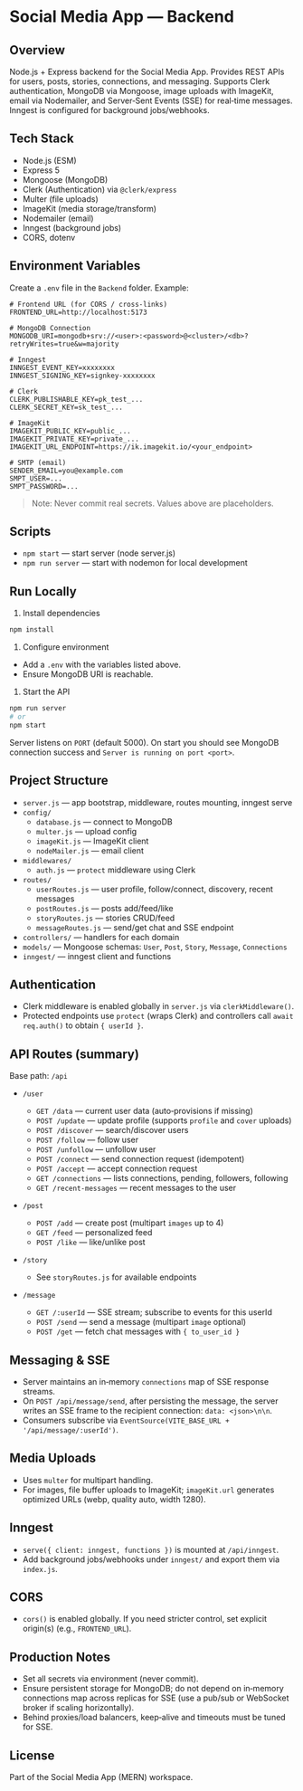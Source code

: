 # Social Media App — Backend

## Overview

Node.js + Express backend for the Social Media App. Provides REST APIs for users, posts, stories, connections, and messaging. Supports Clerk authentication, MongoDB via Mongoose, image uploads with ImageKit, email via Nodemailer, and Server‑Sent Events (SSE) for real‑time messages. Inngest is configured for background jobs/webhooks.

## Tech Stack

- Node.js (ESM)
- Express 5
- Mongoose (MongoDB)
- Clerk (Authentication) via `@clerk/express`
- Multer (file uploads)
- ImageKit (media storage/transform)
- Nodemailer (email)
- Inngest (background jobs)
- CORS, dotenv

## Environment Variables

Create a `.env` file in the `Backend` folder. Example:

```dotenv
# Frontend URL (for CORS / cross‑links)
FRONTEND_URL=http://localhost:5173

# MongoDB Connection
MONGODB_URI=mongodb+srv://<user>:<password>@<cluster>/<db>?retryWrites=true&w=majority

# Inngest
INNGEST_EVENT_KEY=xxxxxxxx
INNGEST_SIGNING_KEY=signkey-xxxxxxxx

# Clerk
CLERK_PUBLISHABLE_KEY=pk_test_...
CLERK_SECRET_KEY=sk_test_...

# ImageKit
IMAGEKIT_PUBLIC_KEY=public_...
IMAGEKIT_PRIVATE_KEY=private_...
IMAGEKIT_URL_ENDPOINT=https://ik.imagekit.io/<your_endpoint>

# SMTP (email)
SENDER_EMAIL=you@example.com
SMPT_USER=...
SMPT_PASSWORD=...
```

> Note: Never commit real secrets. Values above are placeholders.

## Scripts

- `npm start` — start server (node server.js)
- `npm run server` — start with nodemon for local development

## Run Locally

1) Install dependencies

```bash
npm install
```

1) Configure environment

- Add a `.env` with the variables listed above.
- Ensure MongoDB URI is reachable.

1) Start the API

```bash
npm run server
# or
npm start
```

Server listens on `PORT` (default 5000). On start you should see MongoDB connection success and `Server is running on port <port>`.

## Project Structure

- `server.js` — app bootstrap, middleware, routes mounting, inngest serve
- `config/`
  - `database.js` — connect to MongoDB
  - `multer.js` — upload config
  - `imageKit.js` — ImageKit client
  - `nodeMailer.js` — email client
- `middlewares/`
  - `auth.js` — `protect` middleware using Clerk
- `routes/`
  - `userRoutes.js` — user profile, follow/connect, discovery, recent messages
  - `postRoutes.js` — posts add/feed/like
  - `storyRoutes.js` — stories CRUD/feed
  - `messageRoutes.js` — send/get chat and SSE endpoint
- `controllers/` — handlers for each domain
- `models/` — Mongoose schemas: `User`, `Post`, `Story`, `Message`, `Connections`
- `inngest/` — inngest client and functions

## Authentication

- Clerk middleware is enabled globally in `server.js` via `clerkMiddleware()`.
- Protected endpoints use `protect` (wraps Clerk) and controllers call `await req.auth()` to obtain `{ userId }`.

## API Routes (summary)

Base path: `/api`

- `/user`
  - `GET /data` — current user data (auto‑provisions if missing)
  - `POST /update` — update profile (supports `profile` and `cover` uploads)
  - `POST /discover` — search/discover users
  - `POST /follow` — follow user
  - `POST /unfollow` — unfollow user
  - `POST /connect` — send connection request (idempotent)
  - `POST /accept` — accept connection request
  - `GET /connections` — lists connections, pending, followers, following
  - `GET /recent-messages` — recent messages to the user

- `/post`
  - `POST /add` — create post (multipart `images` up to 4)
  - `GET /feed` — personalized feed
  - `POST /like` — like/unlike post

- `/story`
  - See `storyRoutes.js` for available endpoints

- `/message`
  - `GET /:userId` — SSE stream; subscribe to events for this userId
  - `POST /send` — send a message (multipart `image` optional)
  - `POST /get` — fetch chat messages with `{ to_user_id }`

## Messaging & SSE

- Server maintains an in‑memory `connections` map of SSE response streams.
- On `POST /api/message/send`, after persisting the message, the server writes an SSE frame to the recipient connection: `data: <json>\n\n`.
- Consumers subscribe via `EventSource(VITE_BASE_URL + '/api/message/:userId')`.

## Media Uploads

- Uses `multer` for multipart handling.
- For images, file buffer uploads to ImageKit; `imageKit.url` generates optimized URLs (webp, quality auto, width 1280).

## Inngest

- `serve({ client: inngest, functions })` is mounted at `/api/inngest`.
- Add background jobs/webhooks under `inngest/` and export them via `index.js`.

## CORS

- `cors()` is enabled globally. If you need stricter control, set explicit origin(s) (e.g., `FRONTEND_URL`).

## Production Notes

- Set all secrets via environment (never commit).
- Ensure persistent storage for MongoDB; do not depend on in‑memory connections map across replicas for SSE (use a pub/sub or WebSocket broker if scaling horizontally).
- Behind proxies/load balancers, keep‑alive and timeouts must be tuned for SSE.

## License

Part of the Social Media App (MERN) workspace.
